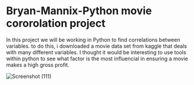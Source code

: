 # Bryan-Mannix-Python movie cororolation project 
 In this project we will be working in Python to find correlations between variables. to do this, i downloaded a movie data set from kaggle that deals
 with many different variables. I thought it would be interesting to use tools within python to see what factor is the most influencial in ensuring a 
 movie makes a high gross profit. 

![Screenshot (111)](https://user-images.githubusercontent.com/84920516/124481886-abb1e380-dda0-11eb-8bab-10eeabfa58b4.png)












